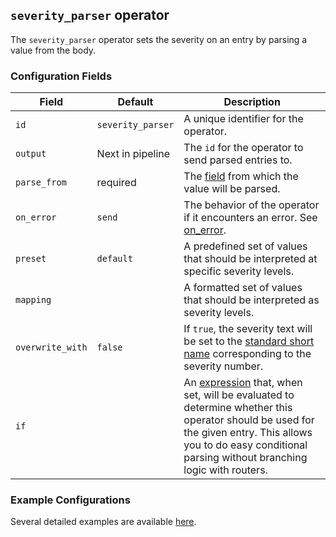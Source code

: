 ## `severity_parser` operator

The `severity_parser` operator sets the severity on an entry by parsing a value from the body.

### Configuration Fields

| Field            | Default           | Description |
| ---              | ---               | ---         |
| `id`             | `severity_parser` | A unique identifier for the operator. |
| `output`         | Next in pipeline  | The `id` for the operator to send parsed entries to. |
| `parse_from`     | required          | The [field](../types/field.md) from which the value will be parsed. |
| `on_error`       | `send`            | The behavior of the operator if it encounters an error. See [on_error](../types/on_error.md). |
| `preset`         | `default`         | A predefined set of values that should be interpreted at specific severity levels. |
| `mapping`        |                   | A formatted set of values that should be interpreted as severity levels. |
| `overwrite_with` | `false`           | If `true`, the severity text will be set to the [standard short name](https://github.com/GlancingMind/opentelemetry-specification/blob/main/specification/logs/data-model.md#displaying-severity) corresponding to the severity number. |
| `if`             |                   | An [expression](../types/expression.md) that, when set, will be evaluated to determine whether this operator should be used for the given entry. This allows you to do easy conditional parsing without branching logic with routers. |

### Example Configurations

Several detailed examples are available [here](../types/severity.md).
